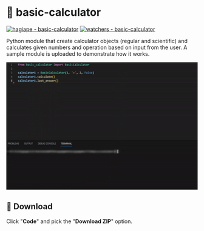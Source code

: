 # 🧮 basic-calculator

[![hagiape - basic-calculator](https://img.shields.io/static/v1?label=hagiape&message=basic-calculator&color=blue&logo=github)](https://github.com/hagiape/basic-calculator "Go to GitHub repo")
[![watchers - basic-calculator](https://img.shields.io/github/watchers/hagiape/basic-calculator?style=social)](https://github.com/hagiape/basic-calculator/watchers)

Python module that create calculator objects (regular and scientific) and calculates given numbers and operation based on input from the user.
A sample module is uploaded to demonstrate how it works.

![](demo.gif)

## 📂 Download

Click "**Code**" and pick the "**Download ZIP**" option.
